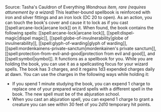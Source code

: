 Source: Tasha's Cauldron of Everything
*Wondrous item, rare (requires attunement by a wizard)*
This leather-bound spellbook is reinforced with iron and silver fittings and an iron lock (DC 20 to open). As an action, you can touch the book's cover and cause it to lock as if you cast [[spell:arcane-lock|arcane lock]] on it. When found, the book contains the following spells: [[spell:arcane-lock|arcane lock]], [[spell:dispel-magic|dispel magic]], [[spell:globe-of-invulnerability|globe of invulnerability]], [[spell:glyph-of-warding|glyph of warding]], [[spell:mordenkainens-private-sanctum|mordenkainen's private sanctum]], [[spell:protection-from-evil-and-good|protection from evil and good]], and [[spell:symbol|symbol]]. It functions as a spellbook for you.
While you are holding the book, you can use it as a spellcasting focus for your wizard spells.
The book has 3 charges, and it regains 1d3 expended charges daily at dawn. You can use the charges in the following ways while holding it:
* If you spend 1 minute studying the book, you can expend 1 charge to replace one of your prepared wizard spells with a different spell in the book. The new spell must be of the abjuration school.
* When you cast an abjuration spell, you can expend 1 charge to grant a creature you can see within 30 feet of you 2d10 temporary hit points.